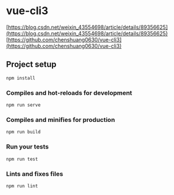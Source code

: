 # vue-cli3

[https://blog.csdn.net/weixin_43554698/article/details/89356625](https://blog.csdn.net/weixin_43554698/article/details/89356625)  
[https://github.com/chenshuang0630/vue-cli3](https://github.com/chenshuang0630/vue-cli3)  


## Project setup
```
npm install
```

### Compiles and hot-reloads for development
```
npm run serve
```

### Compiles and minifies for production
```
npm run build
```

### Run your tests
```
npm run test
```

### Lints and fixes files
```
npm run lint
```
